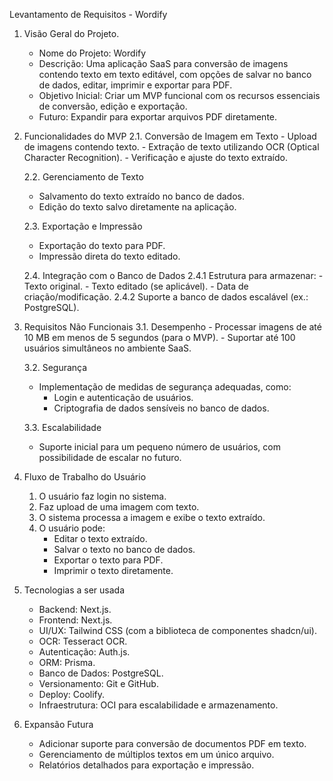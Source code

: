 Levantamento de Requisitos - Wordify

1. Visão Geral do Projeto.
   - Nome do Projeto: Wordify
   - Descrição: Uma aplicação SaaS para conversão de imagens contendo texto em texto editável, com opções de salvar no banco de dados, editar, imprimir e exportar para PDF.
   - Objetivo Inicial: Criar um MVP funcional com os recursos essenciais de conversão, edição e exportação.
   - Futuro: Expandir para exportar arquivos PDF diretamente.

2. Funcionalidades do MVP
    2.1. Conversão de Imagem em Texto
       - Upload de imagens contendo texto.
       - Extração de texto utilizando OCR (Optical Character Recognition).
       - Verificação e ajuste do texto extraído.

    2.2. Gerenciamento de Texto
      - Salvamento do texto extraído no banco de dados.
      - Edição do texto salvo diretamente na aplicação.

    2.3. Exportação e Impressão
      - Exportação do texto para PDF.
      - Impressão direta do texto editado.

    2.4. Integração com o Banco de Dados
        2.4.1 Estrutura para armazenar:
          - Texto original.
          - Texto editado (se aplicável).
          - Data de criação/modificação.
        2.4.2 Suporte a banco de dados escalável (ex.: PostgreSQL).

3. Requisitos Não Funcionais
    3.1. Desempenho
       - Processar imagens de até 10 MB em menos de 5 segundos (para o MVP).
       - Suportar até 100 usuários simultâneos no ambiente SaaS.

    3.2. Segurança
    - Implementação de medidas de segurança adequadas, como:
        - Login e autenticação de usuários.
        - Criptografia de dados sensíveis no banco de dados.

    3.3. Escalabilidade
    - Suporte inicial para um pequeno número de usuários, com possibilidade de escalar no futuro.

4. Fluxo de Trabalho do Usuário
    1. O usuário faz login no sistema.
    2. Faz upload de uma imagem com texto.
    3. O sistema processa a imagem e exibe o texto extraído.
    4. O usuário pode:
       - Editar o texto extraído.
       - Salvar o texto no banco de dados.
       - Exportar o texto para PDF.
       - Imprimir o texto diretamente.

5. Tecnologias a ser usada
    - Backend: Next.js.
    - Frontend: Next.js.
    - UI/UX: Tailwind CSS (com a biblioteca de componentes shadcn/ui).
    - OCR: Tesseract OCR.
    - Autenticação: Auth.js.
    - ORM: Prisma.
    - Banco de Dados: PostgreSQL.
    - Versionamento: Git e GitHub.
    - Deploy: Coolify.
    - Infraestrutura: OCI para escalabilidade e armazenamento.

6. Expansão Futura
   - Adicionar suporte para conversão de documentos PDF em texto.
   - Gerenciamento de múltiplos textos em um único arquivo.
   - Relatórios detalhados para exportação e impressão.

